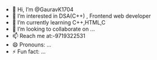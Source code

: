 - 👋 Hi, I’m @GauravK1704
- 👀 I’m interested in DSA(C++) , Frontend web developer
- 🌱 I’m currently learning C++,HTML,C
- 💞️ I’m looking to collaborate on ...
- 📫 Reach me at:-9719322531
- 😄 Pronouns: ...
- ⚡ Fun fact: ...

<!---
GauravK1704/GauravK1704 is a ✨ special ✨ repository because its `README.md` (this file) appears on your GitHub profile.
You can click the Preview link to take a look at your changes.
--->
